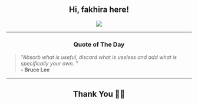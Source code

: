 <h2 align="center"> Hi, fakhira here!</h2>

<p align="center">
<a href="https://github.com/fakhiralkda" alt="github streak"><img src="https://dvst-streak.herokuapp.com/?user=fakhiralkda&theme=tokyonight&fire=DD472C"></a>
</p>

<hr>
<h3 align="center">Quote of The Day</h3>
<p align="center">
<blockquote>
<i>"Absorb what is useful, discard what is useless and add what is specifically your own.  "</i>
<br>
<b>- Bruce Lee</b>
</blockquote>
</p>


<hr>
<h2 align="center">Thank You 🙏🏼</h2>
